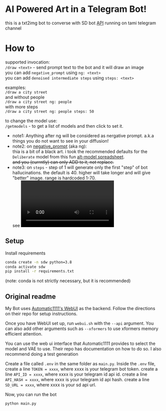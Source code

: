 # AI Powered Art in a Telegram Bot!

this is a txt2img bot to converse with SD bot [API](https://github.com/AUTOMATIC1111/stable-diffusion-webui/wiki/API) running on tami telegram channel

# How to

supported invocation:  
`/draw <text>` - send prompt text to the bot and it will draw an image  
you can add `negative_prompt` using `ng: <text>`  
you can add `denoised intermediate steps` using `steps: <text>` 

examples:  
`/draw a city street`  
and without people  
`/draw a city street ng: people`  
with more steps  
`/draw a city street ng: people steps: 50`  

to change the model use:  
`/getmodels` - to get a list of models and then click to set it. 



- note1: Anything after ng will be considered as nergative prompt. a.k.a things you do not want to see in your diffusion!  
- note2: on [negative_prompt](https://github.com/AUTOMATIC1111/stable-diffusion-webui/wiki/Negative-prompt) (aka ng):  
thia is a bit of a black art. i took the recommended defaults for the `Deliberate` model from this fun [alt-model spreadsheet](https://docs.google.com/spreadsheets/d/1Q0bYKRfVOTUHQbUsIISCztpdZXzfo9kOoAy17Qhz3hI/edit#gid=797387129).  
~~and you (currntly) can only ADD to it, not replace.~~  
- note3: on `steps` - step of 1 will generate only the first "step" of bot hallucinations. the default is 40. higher will take longer and will give "better" image. range is hardcoded 1-70.  
see ![video](https://user-images.githubusercontent.com/57876960/212490617-f0444799-50e5-485e-bc5d-9c24a9146d38.mp4)
## Setup

Install requirements

```bash
conda create -n sdw python=3.8
conda activate sdw
pip install -r requirements.txt
```
(note: conda is not strictly necessary, but it is recommended)

## Original readme

My Bot uses [Automatic1111's WebUI](https://github.com/AUTOMATIC1111/stable-diffusion-webui) as the backend.
Follow the directions on their repo for setup instructions.

Once you have WebUI set up, run `webui.sh` with the `--api` argument. You can also add other
arguments such as `--xformers` to use xformers memory efficient attention.

You can use the web ui interface that Automatic1111 provides to select the model and VAE to use.
Their repo has documentation on how to do so. I also recommend doing a test generation

Create a file called `.env` in the same folder as `main.py`. Inside the `.env` file,
create a line `TOKEN = xxxx`, where xxxx is your telegram bot token.
create a line `API_ID = xxxx`, where xxxx is your telegram id api id.
create a line `API_HASH = xxxx`, where xxxx is your telegram id api hash.
create a line `SD_URL = xxxx`, where xxxx is your sd api url.

Now, you can run the bot

`python main.py`



